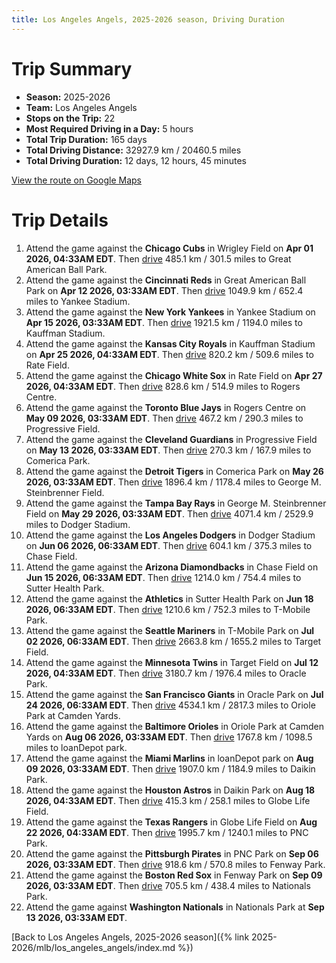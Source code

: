 ```yaml
---
title: Los Angeles Angels, 2025-2026 season, Driving Duration
---
```


# Trip Summary
- **Season:** 2025-2026
- **Team:** Los Angeles Angels
- **Stops on the Trip:** 22
- **Most Required Driving in a Day:** 5 hours
- **Total Trip Duration:** 165 days
- **Total Driving Distance:** 32927.9 km / 20460.5 miles
- **Total Driving Duration:** 12 days, 12 hours, 45 minutes

[View the route on Google Maps](https://www.google.com/maps/dir/Wrigley+Field+Chicago/Great+American+Ball+Park+Cincinnati/Yankee+Stadium+Bronx/Kauffman+Stadium+Kansas+City/Rate+Field+Chicago/Rogers+Centre+Toronto/Progressive+Field+Cleveland/Comerica+Park+Detroit/George+M.+Steinbrenner+Field+Tampa/Dodger+Stadium+Los+Angeles/Chase+Field+Phoenix/Sutter+Health+Park+Sacramento/T-Mobile+Park+Seattle/Target+Field+Minneapolis/Oracle+Park+San+Francisco/Oriole+Park+at+Camden+Yards+Baltimore/loanDepot+park+Miami/Daikin+Park+Houston/Globe+Life+Field+Arlington/PNC+Park+Pittsburgh/Fenway+Park+Boston/Nationals+Park+Washington)

# Trip Details
1. Attend the game against the **Chicago Cubs** in Wrigley Field on **Apr 01 2026, 04:33AM EDT**. Then [drive](https://www.google.com/maps/dir/Wrigley+Field+Chicago/Great+American+Ball+Park+Cincinnati) 485.1 km / 301.5 miles to Great American Ball Park.
2. Attend the game against the **Cincinnati Reds** in Great American Ball Park on **Apr 12 2026, 03:33AM EDT**. Then [drive](https://www.google.com/maps/dir/Great+American+Ball+Park+Cincinnati/Yankee+Stadium+Bronx) 1049.9 km / 652.4 miles to Yankee Stadium.
3. Attend the game against the **New York Yankees** in Yankee Stadium on **Apr 15 2026, 03:33AM EDT**. Then [drive](https://www.google.com/maps/dir/Yankee+Stadium+Bronx/Kauffman+Stadium+Kansas+City) 1921.5 km / 1194.0 miles to Kauffman Stadium.
4. Attend the game against the **Kansas City Royals** in Kauffman Stadium on **Apr 25 2026, 04:33AM EDT**. Then [drive](https://www.google.com/maps/dir/Kauffman+Stadium+Kansas+City/Rate+Field+Chicago) 820.2 km / 509.6 miles to Rate Field.
5. Attend the game against the **Chicago White Sox** in Rate Field on **Apr 27 2026, 04:33AM EDT**. Then [drive](https://www.google.com/maps/dir/Rate+Field+Chicago/Rogers+Centre+Toronto) 828.6 km / 514.9 miles to Rogers Centre.
6. Attend the game against the **Toronto Blue Jays** in Rogers Centre on **May 09 2026, 03:33AM EDT**. Then [drive](https://www.google.com/maps/dir/Rogers+Centre+Toronto/Progressive+Field+Cleveland) 467.2 km / 290.3 miles to Progressive Field.
7. Attend the game against the **Cleveland Guardians** in Progressive Field on **May 13 2026, 03:33AM EDT**. Then [drive](https://www.google.com/maps/dir/Progressive+Field+Cleveland/Comerica+Park+Detroit) 270.3 km / 167.9 miles to Comerica Park.
8. Attend the game against the **Detroit Tigers** in Comerica Park on **May 26 2026, 03:33AM EDT**. Then [drive](https://www.google.com/maps/dir/Comerica+Park+Detroit/George+M.+Steinbrenner+Field+Tampa) 1896.4 km / 1178.4 miles to George M. Steinbrenner Field.
9. Attend the game against the **Tampa Bay Rays** in George M. Steinbrenner Field on **May 29 2026, 03:33AM EDT**. Then [drive](https://www.google.com/maps/dir/George+M.+Steinbrenner+Field+Tampa/Dodger+Stadium+Los+Angeles) 4071.4 km / 2529.9 miles to Dodger Stadium.
10. Attend the game against the **Los Angeles Dodgers** in Dodger Stadium on **Jun 06 2026, 06:33AM EDT**. Then [drive](https://www.google.com/maps/dir/Dodger+Stadium+Los+Angeles/Chase+Field+Phoenix) 604.1 km / 375.3 miles to Chase Field.
11. Attend the game against the **Arizona Diamondbacks** in Chase Field on **Jun 15 2026, 06:33AM EDT**. Then [drive](https://www.google.com/maps/dir/Chase+Field+Phoenix/Sutter+Health+Park+Sacramento) 1214.0 km / 754.4 miles to Sutter Health Park.
12. Attend the game against the **Athletics** in Sutter Health Park on **Jun 18 2026, 06:33AM EDT**. Then [drive](https://www.google.com/maps/dir/Sutter+Health+Park+Sacramento/T-Mobile+Park+Seattle) 1210.6 km / 752.3 miles to T-Mobile Park.
13. Attend the game against the **Seattle Mariners** in T-Mobile Park on **Jul 02 2026, 06:33AM EDT**. Then [drive](https://www.google.com/maps/dir/T-Mobile+Park+Seattle/Target+Field+Minneapolis) 2663.8 km / 1655.2 miles to Target Field.
14. Attend the game against the **Minnesota Twins** in Target Field on **Jul 12 2026, 04:33AM EDT**. Then [drive](https://www.google.com/maps/dir/Target+Field+Minneapolis/Oracle+Park+San+Francisco) 3180.7 km / 1976.4 miles to Oracle Park.
15. Attend the game against the **San Francisco Giants** in Oracle Park on **Jul 24 2026, 06:33AM EDT**. Then [drive](https://www.google.com/maps/dir/Oracle+Park+San+Francisco/Oriole+Park+at+Camden+Yards+Baltimore) 4534.1 km / 2817.3 miles to Oriole Park at Camden Yards.
16. Attend the game against the **Baltimore Orioles** in Oriole Park at Camden Yards on **Aug 06 2026, 03:33AM EDT**. Then [drive](https://www.google.com/maps/dir/Oriole+Park+at+Camden+Yards+Baltimore/loanDepot+park+Miami) 1767.8 km / 1098.5 miles to loanDepot park.
17. Attend the game against the **Miami Marlins** in loanDepot park on **Aug 09 2026, 03:33AM EDT**. Then [drive](https://www.google.com/maps/dir/loanDepot+park+Miami/Daikin+Park+Houston) 1907.0 km / 1184.9 miles to Daikin Park.
18. Attend the game against the **Houston Astros** in Daikin Park on **Aug 18 2026, 04:33AM EDT**. Then [drive](https://www.google.com/maps/dir/Daikin+Park+Houston/Globe+Life+Field+Arlington) 415.3 km / 258.1 miles to Globe Life Field.
19. Attend the game against the **Texas Rangers** in Globe Life Field on **Aug 22 2026, 04:33AM EDT**. Then [drive](https://www.google.com/maps/dir/Globe+Life+Field+Arlington/PNC+Park+Pittsburgh) 1995.7 km / 1240.1 miles to PNC Park.
20. Attend the game against the **Pittsburgh Pirates** in PNC Park on **Sep 06 2026, 03:33AM EDT**. Then [drive](https://www.google.com/maps/dir/PNC+Park+Pittsburgh/Fenway+Park+Boston) 918.6 km / 570.8 miles to Fenway Park.
21. Attend the game against the **Boston Red Sox** in Fenway Park on **Sep 09 2026, 03:33AM EDT**. Then [drive](https://www.google.com/maps/dir/Fenway+Park+Boston/Nationals+Park+Washington) 705.5 km / 438.4 miles to Nationals Park.
22. Attend the game against **Washington Nationals** in Nationals Park at **Sep 13 2026, 03:33AM EDT**.

[Back to Los Angeles Angels, 2025-2026 season]({% link 2025-2026/mlb/los_angeles_angels/index.md %})
